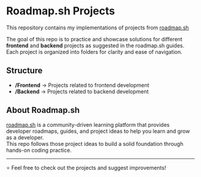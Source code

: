 # Roadmap.sh Projects

This repository contains my implementations of projects from [roadmap.sh](https://roadmap.sh)   

The goal of this repo is to practice and showcase solutions for different **frontend** and **backend** projects as suggested in the roadmap.sh guides.  
Each project is organized into folders for clarity and ease of navigation.

## Structure
- **/Frontend** → Projects related to frontend development  
- **/Backend** → Projects related to backend development  

## About Roadmap.sh
[roadmap.sh](https://roadmap.sh) is a community-driven learning platform that provides developer roadmaps, guides, and project ideas to help you learn and grow as a developer.  
This repo follows those project ideas to build a solid foundation through hands-on coding practice.

---

⭐ Feel free to check out the projects and suggest improvements!
